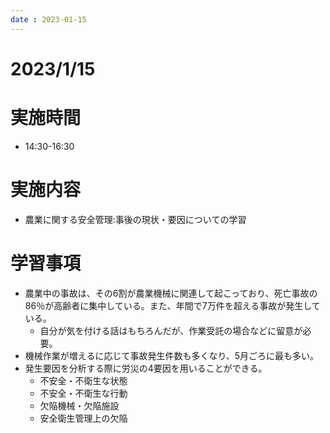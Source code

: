 ```yaml
---
date : 2023-01-15
---
```


# 2023/1/15

# 実施時間
- 14:30-16:30

# 実施内容
- 農業に関する安全管理:事後の現状・要因についての学習

# 学習事項
- 農業中の事故は、その6割が農業機械に関連して起こっており、死亡事故の86％が高齢者に集中している。また、年間で7万件を超える事故が発生している。
  - 自分が気を付ける話はもちろんだが、作業受託の場合などに留意が必要。
- 機械作業が増えるに応じて事故発生件数も多くなり、5月ごろに最も多い。
- 発生要因を分析する際に労災の4要因を用いることができる。
  - 不安全・不衛生な状態
  - 不安全・不衛生な行動
  - 欠陥機械・欠陥施設
  - 安全衛生管理上の欠陥
